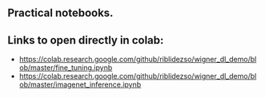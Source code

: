 ## Practical notebooks.

## Links to open directly in colab:
- https://colab.research.google.com/github/riblidezso/wigner_dl_demo/blob/master/fine_tuning.ipynb
- https://colab.research.google.com/github/riblidezso/wigner_dl_demo/blob/master/imagenet_inference.ipynb
